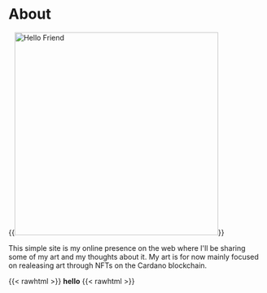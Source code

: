 # About # 

{{<image src="https://storageapi.fleek.co/fc21e7e8-1daa-43d9-ab08-ff193f44a64e-bucket/Images/Imagens_testes/jordi.jpg" alt="Hello Friend" position="left" style="border-radius: 1px; width: 400px" >}}

This simple site is my online presence on the web where I'll be sharing some of my art and my thoughts about it. My art is for now mainly focused on realeasing art through NFTs on the Cardano blockchain.

{{< rawhtml >}} <b>hello</b> {{< rawhtml >}} 